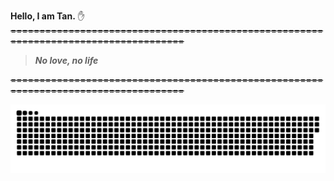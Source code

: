 **Hello, I am Tan.** ✋
~~====================================================================================~~
>***No love, no life***

~~====================================================================================~~

![](https://raw.githubusercontent.com/thinkasany/thinkasany/output/github-snake.svg)
